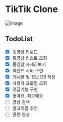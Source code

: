 # TikTik Clone

![image](https://user-images.githubusercontent.com/46777310/227241256-9fa5bae6-22fa-402c-9a55-49b26debb798.png)

## TodoList

- [x] 동영상 업로드
- [x] 동영상 리스트 조회
- [x] 동영상 자세히보기
- [x] 백엔드 서버 구현
- [x] 게시물 및 정보 DB 저장
- [x] 사용자 프로필 조회
- [x] 댓글기능 구현
- [x] 좋아요, 최고에요
- [ ] 영상 검색
- [ ] 알고리즘 추천
- [ ] 관련 영상
